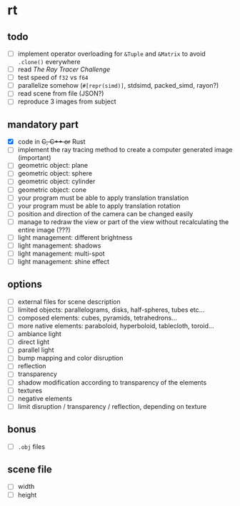 # rt

## todo

- [ ] implement operator overloading for `&Tuple` and `&Matrix` to avoid `.clone()` everywhere
- [ ] read *The Ray Tracer Challenge*
- [ ] test speed of `f32` vs `f64`
- [ ] parallelize somehow (`#[repr(simd)]`, stdsimd, packed_simd, rayon?)
- [ ] read scene from file (JSON?)
- [ ] reproduce 3 images from subject

## mandatory part

- [x] code in ~~C, C++ or~~ Rust
- [ ] implement the ray tracing method to create a computer generated image (important)
- [ ] geometric object: plane
- [ ] geometric object: sphere
- [ ] geometric object: cylinder
- [ ] geometric object: cone
- [ ] your program must be able to apply translation translation
- [ ] your program must be able to apply translation rotation
- [ ] position and direction of the camera can be changed easily
- [ ] manage to redraw the view or part of the view without recalculating the entire image (???)
- [ ] light management: different brightness
- [ ] light management: shadows
- [ ] light management: multi-spot
- [ ] light management: shine effect

## options

- [ ] external files for scene description
- [ ] limited objects: parallelograms, disks, half-spheres, tubes etc...
- [ ] composed elements: cubes, pyramids, tetrahedrons...
- [ ] more native elements: paraboloid, hyperboloid, tablecloth, toroid...
- [ ] ambiance light
- [ ] direct light
- [ ] parallel light
- [ ] bump mapping and color disruption
- [ ] reflection
- [ ] transparency
- [ ] shadow modification according to transparency of the elements
- [ ] textures
- [ ] negative elements
- [ ] limit disruption / transparency / reflection, depending on texture

## bonus

- [ ] `.obj` files

## scene file

- [ ] width
- [ ] height